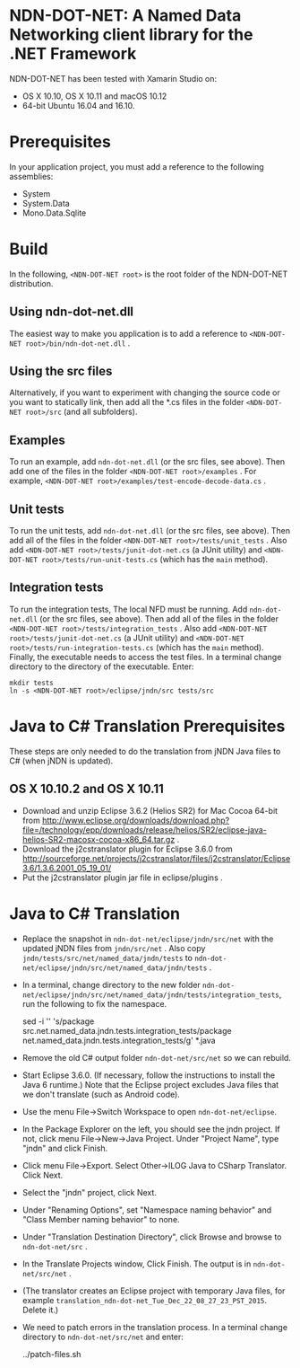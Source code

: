 NDN-DOT-NET: A Named Data Networking client library for the .NET Framework
==========================================================================

NDN-DOT-NET has been tested with Xamarin Studio on:

 * OS X 10.10, OS X 10.11 and macOS 10.12
 * 64-bit Ubuntu 16.04 and 16.10.

Prerequisites
=============

In your application project, you must add a reference to the following assemblies:

* System
* System.Data
* Mono.Data.Sqlite

Build
=====

In the following, `<NDN-DOT-NET root>` is the root folder of the NDN-DOT-NET distribution.

## Using ndn-dot-net.dll

The easiest way to make you application is to add a reference to
`<NDN-DOT-NET root>/bin/ndn-dot-net.dll` .

## Using the src files

Alternatively, if you want to experiment with changing the source code or you want
to statically link, then add all the *.cs files in the folder `<NDN-DOT-NET root>/src` 
(and all subfolders).

## Examples

To run an example, add `ndn-dot-net.dll` (or the src files, see above). Then add 
one of the files in the folder `<NDN-DOT-NET root>/examples` . For example, 
`<NDN-DOT-NET root>/examples/test-encode-decode-data.cs` .

## Unit tests

To run the unit tests, add `ndn-dot-net.dll` (or the src files, see above). Then add
all of the files in the folder `<NDN-DOT-NET root>/tests/unit_tests` .
Also add `<NDN-DOT-NET root>/tests/junit-dot-net.cs` (a JUnit utility) and 
`<NDN-DOT-NET root>/tests/run-unit-tests.cs` (which has the `main` method).

## Integration tests

To run the integration tests, The local NFD must be running. Add `ndn-dot-net.dll` 
(or the src files, see above). Then add all of the files in 
the folder `<NDN-DOT-NET root>/tests/integration_tests` .
Also add `<NDN-DOT-NET root>/tests/junit-dot-net.cs` (a JUnit utility) and 
`<NDN-DOT-NET root>/tests/run-integration-tests.cs` (which has the `main` method).
Finally, the executable needs to access the test files. In a terminal change directory 
to the directory of the executable. Enter:

    mkdir tests
    ln -s <NDN-DOT-NET root>/eclipse/jndn/src tests/src

Java to C# Translation Prerequisites
====================================
These steps are only needed to do the translation from jNDN Java files to C#
(when jNDN is updated).

## OS X 10.10.2 and OS X 10.11

* Download and unzip Eclipse 3.6.2 (Helios SR2) for Mac Cocoa 64-bit from
  http://www.eclipse.org/downloads/download.php?file=/technology/epp/downloads/release/helios/SR2/eclipse-java-helios-SR2-macosx-cocoa-x86_64.tar.gz .
* Download the j2cstranslator plugin for Eclipse 3.6.0 from
  http://sourceforge.net/projects/j2cstranslator/files/j2cstranslator/Eclipse3.6/1.3.6.2001_05_19_01/
* Put the j2cstranslator plugin jar file in eclipse/plugins .

Java to C# Translation
======================
* Replace the snapshot in `ndn-dot-net/eclipse/jndn/src/net` with the updated jNDN
  files from `jndn/src/net` . Also copy `jndn/tests/src/net/named_data/jndn/tests` to
  `ndn-dot-net/eclipse/jndn/src/net/named_data/jndn/tests` .
* In a terminal, change directory to the new folder 
  `ndn-dot-net/eclipse/jndn/src/net/named_data/jndn/tests/integration_tests`, 
  run the following to fix the namespace.

    sed -i '' 's/package src\.net\.named_data\.jndn\.tests\.integration_tests/package net.named_data.jndn.tests.integration_tests/g' *.java

* Remove the old C# output folder `ndn-dot-net/src/net` so we can rebuild.
* Start Eclipse 3.6.0. (If necessary, follow the instructions to install the Java 6 runtime.)
  Note that the Eclipse project excludes Java files that we don't translate (such as Android code).
* Use the menu File->Switch Workspace to open `ndn-dot-net/eclipse`.
* In the Package Explorer on the left, you should see the jndn project. If not, click menu
  File->New->Java Project. Under "Project Name", type "jndn" and click Finish.
* Click menu File->Export. Select Other->ILOG Java to CSharp Translator. Click Next.
* Select the "jndn" project, click Next.
* Under "Renaming Options", set "Namespace naming behavior" and "Class Member naming behavior" to none.
* Under "Translation Destination Directory", click Browse and browse to `ndn-dot-net/src` .
* In the Translate Projects window, Click Finish. The output is in `ndn-dot-net/src/net` .
* (The translator creates an Eclipse project with temporary Java files, for example `translation_ndn-dot-net_Tue_Dec_22_08_27_23_PST_2015`. Delete it.)
* We need to patch errors in the translation process. In a terminal change directory to 
  `ndn-dot-net/src/net` and enter:

    ../patch-files.sh
